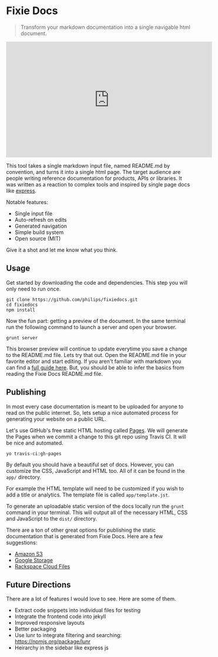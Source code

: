 # Fixie Docs

> Transform your markdown documentation into a single navigable html
> document.

<iframe width="560" height="315" src="http://www.youtube.com/embed/YsZijEx2Iyo?hd=1" frameborder="0" allowfullscreen></iframe>

This tool takes a single markdown input file, named README.md by
convention, and turns it into a single html page. The target audience
are people writing reference documentation for products, APIs or
libraries. It was written as a reaction to complex tools and inspired by
single page docs like [express][express].

Notable features:

- Single input file
- Auto-refresh on edits
- Generated navigation
- Simple build system
- Open source (MIT)

Give it a shot and let me know what you think.

[express]: http://expressjs.com/api.html

## Usage

Get started by downloading the code and dependencies. This step you
will only need to run once.

```
git clone https://github.com/philips/fixiedocs.git
cd fixiedocs
npm install
```

Now the fun part: getting a preview of the document. In the same
terminal run the following command to launch a server and open your
browser.

```
grunt server
```

This browser preview will continue to update everytime you save a change
to the README.md file. Lets try that out. Open the README.md file in
your favorite editor and start editing. If you aren't familiar with
markdown you can find a [full guide here][markdown]. But, you should be
able to infer the basics from reading the Fixie Docs README.md file.

[upstream]: https://github.com/philips/fixiedocs
[markdown]: http://daringfireball.net/projects/markdown/

## Publishing

In most every case documentation is meant to be uploaded for anyone to
read on the public internet. So, lets setup a nice automated process for
generating your website on a public URL.

Let's use GitHub's free static HTML hosting called [Pages][pages]. We
will generate the Pages when we commit a change to this git repo using
Travis CI. It will be nice and automated.

```
yo travis-ci:gh-pages
```

[pages]: http://pages.github.com/

By default you should have a beautiful set of docs. However, you can
customize the CSS, JavaScript and HTML too. All of it can be found in
the `app/` directory.

For example the HTML template will need to be customized if you wish to
add a title or analytics. The template file is called
`app/template.jst`.

To generate an uploadable static version of the docs locally run the `grunt`
command in your terminal.  This will output all of the necessary HTML, CSS and
JavaScript to the `dist/` directory.

There are a ton of other great options for publishing the static
documentation that is generated from Fixie Docs. Here are a few
suggestions:

- [Amazon S3][s3]
- [Google Storage][gs]
- [Rackspace Cloud Files][cf]

[s3]: http://stackoverflow.com/questions/8312162/static-hosting-on-amazon-s3-dns-configuration
[gs]: https://developers.google.com/storage/docs/gsutil/commands/setwebcfg
[cf]: http://www.rackspace.com/blog/rackspace-cloud-files-how-to-create-a-static-website/

## Future Directions

There are a lot of features I would love to see. Here are some of them.

- Extract code snippets into individual files for testing
- Integrate the frontend code into jekyll
- Improved responsive layouts
- Better packaging
- Use lunr to integrate filtering and searching: https://npmjs.org/package/lunr
- Heirarchy in the sidebar like express js
